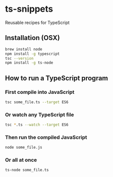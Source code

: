 # ts-snippets
Reusable recipes for TypeScript

## Installation (OSX)
```BASH
brew install node
npm install -g typescript
tsc --version
npm install -g ts-node
```

## How to run a TypeScript program
### First compile into JavaScript
```BASH
tsc some_file.ts --target ES6
```

### Or watch any TypeScript file
```BASH
tsc *.ts --watch --target ES6
```

### Then run the compiled JavaScript
```BASH
node some_file.js
```

### Or all at once
```BASH
ts-node some_file.ts
```

